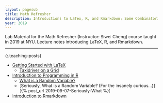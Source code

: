```yaml
---
layout: pagesub
title: Math Refresher
description: Introductions to LaTex, R, and Rmarkdown; Some Combinatorics; Random Variables
year: 2019 
---
```


Lab Material for the Math Refresher (Instructor: Siwei Cheng) course taught in 2019 at NYU. Lecture notes introducing LaTeX, R, and Rmarkdown. 

<hr>

{:.teaching-posts}

- [Getting Started with LaTeX](https://htmlpreview.github.io/?https://github.com/baruuum/intro_to_stats_2019/blob/master/math_refresher/day1_LaTeX/IntroLaTeX.html)
    + [Taxidriver on a Grid](https://htmlpreview.github.io/?https://github.com/baruuum/intro_to_stats_2019/blob/master/math_refresher/problems/problems.html)
- [Introduction to Programming in R](https://htmlpreview.github.io/?https://github.com/baruuum/intro_to_stats_2019/blob/master/math_refresher/day2_R/IntroR.html)
    + [What is a Random Variable?](https://htmlpreview.github.io/?https://github.com/baruuum/intro_to_stats_2019/blob/master/math_refresher/problems/problem2.html)
    + [Seriously, What is a Random Variable? (For the insanely curious...)]({% post_url 2019-09-07-Seriously-What %}) 
- [Introduction to Rmarkdown](https://htmlpreview.github.io/?https://github.com/baruuum/intro_to_stats_2019/blob/master/math_refresher/day3_Rmarkdown/IntroRmarkdown.html)
